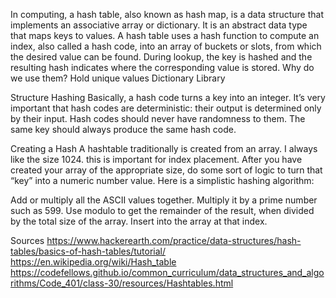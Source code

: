 In computing, a hash table, also known as hash map, is a data structure that implements an associative array or dictionary.
It is an abstract data type that maps keys to values.
A hash table uses a hash function to compute an index, also called a hash code, into an array of buckets or slots, from which the desired value can be found.
During lookup, the key is hashed and the resulting hash indicates where the corresponding value is stored.
Why do we use them?
  Hold unique values
  Dictionary
  Library

Structure
Hashing
Basically, a hash code turns a key into an integer. It’s very important that hash codes are deterministic: their output is determined only by their input. Hash codes should never have randomness to them. The same key should always produce the same hash code.

Creating a Hash
A hashtable traditionally is created from an array. I always like the size 1024. this is important for index placement. After you have created your array of the appropriate size, do some sort of logic to turn that “key” into a numeric number value. Here is a simplistic hashing algorithm:

Add or multiply all the ASCII values together.
Multiply it by a prime number such as 599.
Use modulo to get the remainder of the result, when divided by the total size of the array.
Insert into the array at that index.


Sources
https://www.hackerearth.com/practice/data-structures/hash-tables/basics-of-hash-tables/tutorial/
https://en.wikipedia.org/wiki/Hash_table
https://codefellows.github.io/common_curriculum/data_structures_and_algorithms/Code_401/class-30/resources/Hashtables.html
